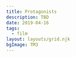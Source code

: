 ```yaml
---
title: Protagonists
description: TBD
date: 2019-04-16
tags:
  - film
layout: layouts/grid.njk
bgImage: TM3
---
```

